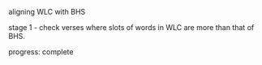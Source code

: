 aligning WLC with BHS

stage 1 - check verses where slots of words in WLC are more than that of BHS.

progress: complete
